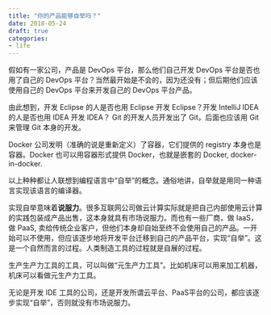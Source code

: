 ```yaml
---
title: "你的产品能够自举吗？"
date: 2018-05-24
draft: true
categories:
- life
---
```




假如有一家公司，产品是 DevOps 平台，那么他们自己开发 DevOps 平台是否也用了自己的 DevOps 平台？当然最开始是不会的，因为还没有；但后期他们应该使用自己的 DevOps 平台来开发自己的 DevOps 平台产品。

由此想到，开发 Eclipse 的人是否也用 Eclipse 开发 Eclipse？开发 IntelliJ IDEA 的人是否也用 IDEA 开发 IDEA？ Git 的开发人员开发出了 Git，后面也应该用 Git 来管理 Git 本身的开发。

Docker 公司发明（准确的说是重新定义）了容器，它们提供的 registry 本身也是容器。Docker 也可以用容器形式提供 Docker，也就是嵌套的 Docker, docker-in-docker.

以上种种都让人联想到编程语言中“自举”的概念。通俗地讲，自举就是用同一种语言实现该语言的编译器。

实现自举意味着**说服力**。很多互联网公司做云计算实际就是把自己内部使用云计算的实践包装成产品出售，这本身就具有市场说服力。而也有一些厂商，做 IaaS， 做 PaaS, 卖给传统企业客户，但他们本身却自始至终不会使用自己的产品。一开始可以不使用，但应该逐步地将开发平台迁移到自己的产品平台，实现“自举”。这是一个自然而言的过程。人类制造工具的过程就是自展的过程。

生产生产力工具的工具，可以叫做“元生产力工具”。比如机床可以用来加工机器，机床可以看做元生产力工具。

无论是开发 IDE 工具的公司，还是开发所谓云平台、PaaS平台的公司，都应该逐步实现“自举”，否则就没有市场说服力。